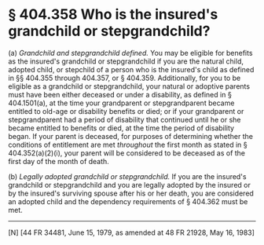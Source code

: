 # § 404.358   Who is the insured's grandchild or stepgrandchild?

(a) *Grandchild and stepgrandchild defined.* You may be eligible for benefits as the insured's grandchild or stepgrandchild if you are the natural child, adopted child, or stepchild of a person who is the insured's child as defined in §§ 404.355 through 404.357, or § 404.359. Additionally, for you to be eligible as a grandchild or stepgrandchild, your natural or adoptive parents must have been either deceased or under a disability, as defined in § 404.1501(a), at the time your grandparent or stepgrandparent became entitled to old-age or disability benefits or died; or if your grandparent or stepgrandparent had a period of disability that continued until he or she became entitled to benefits or died, at the time the period of disability began. If your parent is deceased, for purposes of determining whether the conditions of entitlement are met *throughout* the first month as stated in § 404.352(a)(2)(i), your parent will be considered to be deceased as of the first day of the month of death.


(b) *Legally adopted grandchild or stepgrandchild.* If you are the insured's grandchild or stepgrandchild and you are legally adopted by the insured or by the insured's surviving spouse after his or her death, you are considered an adopted child and the dependency requirements of § 404.362 must be met.



---

[N] [44 FR 34481, June 15, 1979, as amended at 48 FR 21928, May 16, 1983]




